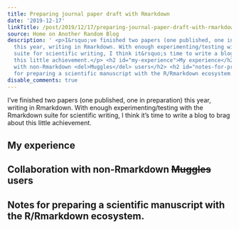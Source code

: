 ```yaml
---
title: Preparing journal paper draft with Rmarkdown
date: '2019-12-17'
linkTitle: /post/2019/12/17/preparing-journal-paper-draft-with-rmarkdown/
source: Home on Another Random Blog
description: ' <p>I&rsquo;ve finished two papers (one published, one in preparation)
  this year, writing in Rmarkdown. With enough experimenting/testing with the Rmarkdown
  suite for scientific writing, I think it&rsquo;s time to write a blog to brag about
  this little achievement.</p> <h2 id="my-experience">My experience</h2> <h2 id="collaboration-with-non-rmarkdown-muggles-users">Collaboration
  with non-Rmarkdown <del>Muggles</del> users</h2> <h2 id="notes-for-preparing-a-scientific-manuscript-with-the-r-rmarkdown-ecosystem">Notes
  for preparing a scientific manuscript with the R/Rmarkdown ecosystem.</h2> <h2  ...'
disable_comments: true
---
```

 <p>I&rsquo;ve finished two papers (one published, one in preparation) this year, writing in Rmarkdown. With enough experimenting/testing with the Rmarkdown suite for scientific writing, I think it&rsquo;s time to write a blog to brag about this little achievement.</p> <h2 id="my-experience">My experience</h2> <h2 id="collaboration-with-non-rmarkdown-muggles-users">Collaboration with non-Rmarkdown <del>Muggles</del> users</h2> <h2 id="notes-for-preparing-a-scientific-manuscript-with-the-r-rmarkdown-ecosystem">Notes for preparing a scientific manuscript with the R/Rmarkdown ecosystem.</h2> <h2  ...